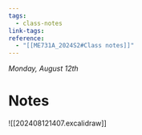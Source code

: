 ```yaml
---
tags:
  - class-notes
link-tags: 
reference:
  - "[[ME731A_2024S2#Class notes]]"
---
```

_Monday, August 12th_

# Notes
![[202408121407.excalidraw]]



